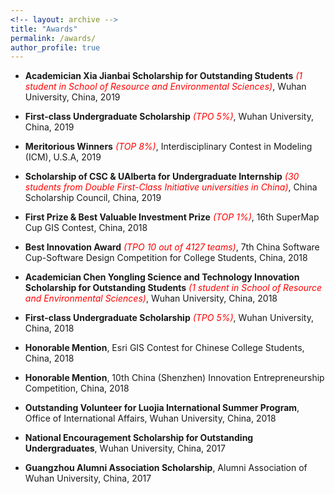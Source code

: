 ```yaml
---
<!-- layout: archive -->
title: "Awards"
permalink: /awards/
author_profile: true
---
```

* **Academician Xia Jianbai Scholarship for Outstanding Students** *<span style="color:red">(1 student in School of Resource and
Environmental Sciences)</span>*, Wuhan University, China, 2019

* **First-class Undergraduate Scholarship** *<span style="color:red">(TPO 5%)</span>*, Wuhan University, China, 2019

* **Meritorious Winners**  *<span style="color:red">(TOP 8%)</span>*, Interdisciplinary Contest in Modeling (ICM), U.S.A, 2019

* **Scholarship of CSC & UAlberta for Undergraduate Internship** *<span style="color:red">(30 students from Double First-Class Initiative universities in China)</span>*, China Scholarship Council, China, 2019

* **First Prize & Best Valuable Investment Prize** *<span style="color:red">(TOP 1%)</span>*, 16th SuperMap Cup GIS Contest, China, 2018

* **Best Innovation Award** *<span style="color:red">(TPO 10 out of 4127 teams)</span>*, 7th China Software Cup-Software Design Competition for College Students, China, 2018

* **Academician Chen Yongling Science and Technology Innovation Scholarship for Outstanding Students** *<span style="color:red">(1 student in School of Resource and Environmental Sciences)</span>*, Wuhan University, China, 2018

* **First-class Undergraduate Scholarship** *<span style="color:red">(TPO 5%)</span>*, Wuhan University, China, 2018

* **Honorable Mention**, Esri GIS Contest for Chinese College Students, China, 2018

* **Honorable Mention**, 10th China (Shenzhen) Innovation Entrepreneurship Competition, China, 2018

* **Outstanding Volunteer for Luojia International Summer Program**, Office of International Affairs, Wuhan University, China, 2018

* **National Encouragement Scholarship for Outstanding Undergraduates**, Wuhan University, China, 2017

* **Guangzhou Alumni Association Scholarship**, Alumni Association of Wuhan University, China, 2017
